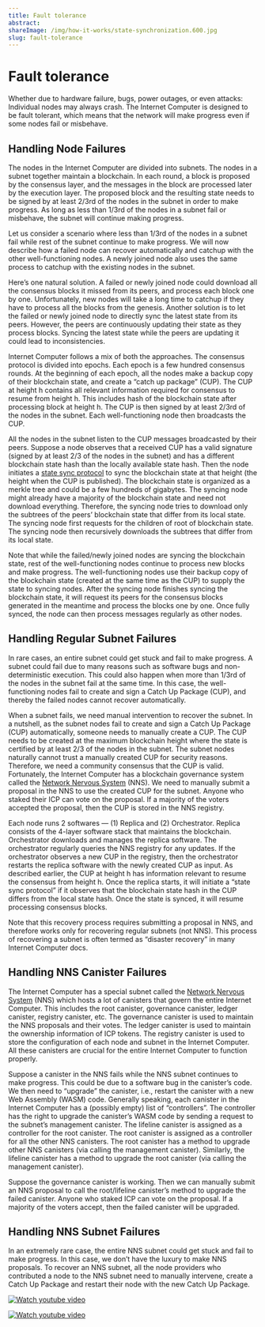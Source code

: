 ```yaml
---
title: Fault tolerance
abstract: 
shareImage: /img/how-it-works/state-synchronization.600.jpg
slug: fault-tolerance
---
```


# Fault tolerance


Whether due to hardware failure, bugs, power outages, or even attacks: Individual nodes may always crash. The Internet Computer is designed to be fault tolerant, which means that the network will make progress even if some nodes fail or misbehave. 

## Handling Node Failures
The nodes in the Internet Computer are divided into subnets. The nodes in a subnet together maintain a blockchain. In each round, a block is proposed by the consensus layer, and the messages in the block are processed later by the execution layer. The proposed block and the resulting state needs to be signed by at least 2/3rd of the nodes in the subnet in order to make progress. As long as less than 1/3rd of the nodes in a subnet fail or misbehave, the subnet will continue making progress. 

Let us consider a scenario where less than 1/3rd of the nodes in a subnet fail while rest of the subnet continue to make progress. We will now describe how a failed node can recover automatically and catchup with the other well-functioning nodes. A newly joined node also uses the same process to catchup with the existing nodes in the subnet. 

Here’s one natural solution. A failed or newly joined node could download all the consensus blocks it missed from its peers, and process each block one by one. Unfortunately, new nodes will take a long time to catchup if they have to process all the blocks from the genesis. Another solution is to let the failed or newly joined node to directly sync the latest state from its peers. However, the peers are continuously updating their state as they process blocks. Syncing the latest state while the peers are updating it could lead to inconsistencies. 

Internet Computer follows a mix of both the approaches. The consensus protocol is divided into epochs. Each epoch is a few hundred consensus rounds. At the beginning of each epoch, all the nodes make a backup copy of their blockchain state, and create a “catch up package” (CUP). The CUP at height h contains all relevant information required for consensus to resume from height h. This includes hash of the blockchain state after processing block at height h. The CUP is then signed by at least 2/3rd of the nodes in the subnet. Each well-functioning node then broadcasts the CUP. 

All the nodes in the subnet listen to the CUP messages broadcasted by their peers. Suppose a node observes that a received CUP has a valid signature (signed by at least 2/3 of the nodes in the subnet) and has a different blockchain state hash than the locally available state hash. Then the node initiates a  [state sync protocol](https://www.youtube.com/watch?v=WaNJINjGleg) to sync the blockchain state at that height (the height when the CUP is published). The blockchain state is organized as a merkle tree and could be a few hundreds of gigabytes. The syncing node might already have a majority of the blockchain state and need not download everything. Therefore, the syncing node tries to download only the subtrees of the peers’ blockchain state that differ from its local state. The syncing node first requests for the children of root of blockchain state. The syncing node then recursively downloads the subtrees that differ from its local state. 

Note that while the failed/newly joined nodes are syncing the blockchain state, rest of the well-functioning nodes continue to process new blocks and make progress. The well-functioning nodes use their backup copy of the blockchain state (created at the same time as the CUP) to supply the state to syncing nodes. After the syncing node finishes syncing the blockchain state, it will request its peers for the consensus blocks generated in the meantime and process the blocks one by one. Once fully synced, the node can then process messages regularly as other nodes. 

## Handling Regular Subnet Failures
In rare cases, an entire subnet could get stuck and fail to make progress. A subnet could fail due to many reasons such as software bugs and non-deterministic execution. This could also happen when more than 1/3rd of the nodes in the subnet fail at the same time. In this case, the well-functioning nodes fail to create and sign a Catch Up Package (CUP), and thereby the failed nodes cannot recover automatically. 

When a subnet fails, we need manual intervention to recover the subnet. In a nutshell, as the subnet nodes fail to create and sign a Catch Up Package (CUP) automatically, someone needs to manually create a CUP. The CUP needs to be created at the maximum blockchain height where the state is certified by at least 2/3 of the nodes in the subnet. The subnet nodes naturally cannot trust a manually created CUP for security reasons. Therefore, we need a community consensus that the CUP is valid. Fortunately, the Internet Computer has a blockchain governance system called the [Network Nervous System](https://internetcomputer.org/how-it-works/#Network-Nervous-System) (NNS). We need to manually submit a proposal in the NNS to use the created CUP for the subnet. Anyone who staked their ICP can vote on the proposal. If a majority of the voters accepted the proposal, then the CUP is stored in the NNS registry. 

Each node runs 2 softwares — (1) Replica and (2) Orchestrator. Replica consists of the 4-layer software stack that maintains the blockchain. Orchestrator downloads and manages the replica software. The orchestrator regularly queries the NNS registry for any updates. If the orchestrator observes a new CUP in the registry, then the orchestrator restarts the replica software with the newly created CUP as input. As described earlier, the CUP at height h has information relevant to resume the consensus from height h. Once the replica starts, it will initiate a “state sync protocol” if it observes that the blockchain state hash in the CUP differs from the local state hash. Once the state is synced, it will resume processing consensus blocks. 


Note that this recovery process requires submitting a proposal in NNS, and therefore works only for recovering regular subnets (not NNS). This process of recovering a subnet is often termed as “disaster recovery” in many Internet Computer docs. 

## Handling NNS Canister Failures
The Internet Computer has a special subnet called the [Network Nervous System](https://internetcomputer.org/how-it-works/#Network-Nervous-System) (NNS) which hosts a lot of canisters that govern the entire Internet Computer. This includes the root canister, governance canister, ledger canister, registry canister, etc. The governance canister is used to maintain the NNS proposals and their votes. The ledger canister is used to maintain the ownership information of ICP tokens. The registry canister is used to store the configuration of each node and subnet in the Internet Computer. All these canisters are crucial for the entire Internet Computer to function properly. 

Suppose a canister in the NNS fails while the NNS subnet continues to make progress. This could be due to a software bug in the canister’s code. We then need to “upgrade” the canister, i.e., restart the canister with a new Web Assembly (WASM) code. Generally speaking, each canister in the Internet Computer has a (possibly empty) list of “controllers”. The controller has the right to upgrade the canister’s WASM code by sending a request to the subnet’s management canister. The lifeline canister is assigned as a controller for the root canister. The root canister is assigned as a controller for all the other NNS canisters. The root canister has a method to upgrade other NNS canisters (via calling the management canister). Similarly, the lifeline canister has a method to upgrade the root canister (via calling the management canister). 

Suppose the governance canister is working. Then we can manually submit an NNS proposal to call the root/lifeline canister’s method to upgrade the failed canister. Anyone who staked ICP can vote on the proposal. If a majority of the voters accept, then the failed canister will be upgraded. 

## Handling NNS Subnet Failures
In an extremely rare case, the entire NNS subnet could get stuck and fail to make progress. In this case, we don’t have the luxury to make NNS proposals. To recover an NNS subnet, all the node providers who contributed a node to the NNS subnet need to manually intervene, create a Catch Up Package and restart their node with the new Catch Up Package. 

[![Watch youtube video](https://i.ytimg.com/vi/H7HCqonSMFU/maxresdefault.jpg)](https://www.youtube.com/watch?v=H7HCqonSMFU)

[![Watch youtube video](https://i.ytimg.com/vi/WaNJINjGleg/maxresdefault.jpg)](https://www.youtube.com/watch?v=WaNJINjGleg)
